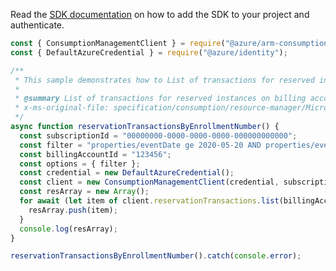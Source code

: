 Read the [SDK documentation](https://github.com/Azure/azure-sdk-for-js/blob/%40azure%2Farm-consumption_9.0.1/sdk/consumption/arm-consumption/README.md) on how to add the SDK to your project and authenticate.

```javascript
const { ConsumptionManagementClient } = require("@azure/arm-consumption");
const { DefaultAzureCredential } = require("@azure/identity");

/**
 * This sample demonstrates how to List of transactions for reserved instances on billing account scope
 *
 * @summary List of transactions for reserved instances on billing account scope
 * x-ms-original-file: specification/consumption/resource-manager/Microsoft.Consumption/stable/2021-10-01/examples/ReservationTransactionsListByEnrollmentNumber.json
 */
async function reservationTransactionsByEnrollmentNumber() {
  const subscriptionId = "00000000-0000-0000-0000-000000000000";
  const filter = "properties/eventDate ge 2020-05-20 AND properties/eventDate le 2020-05-30";
  const billingAccountId = "123456";
  const options = { filter };
  const credential = new DefaultAzureCredential();
  const client = new ConsumptionManagementClient(credential, subscriptionId);
  const resArray = new Array();
  for await (let item of client.reservationTransactions.list(billingAccountId, options)) {
    resArray.push(item);
  }
  console.log(resArray);
}

reservationTransactionsByEnrollmentNumber().catch(console.error);
```
